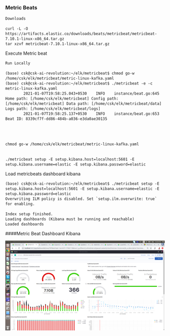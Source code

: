 ### Metric Beats

    Downloads
    
    curl -L -O https://artifacts.elastic.co/downloads/beats/metricbeat/metricbeat-7.10.1-linux-x86_64.tar.gz
    tar xzvf metricbeat-7.10.1-linux-x86_64.tar.gz
    

Execute Metric beat

    Run Locally
    
    (base) csk@csk-ai-revolution:~/elk/metricbeat$ chmod go-w /home/csk/elk/metricbeat/metric-linux-kafka.yaml
    (base) csk@csk-ai-revolution:~/elk/metricbeat$ ./metricbeat -e -c metric-linux-kafka.yaml 
            2021-01-07T19:58:25.043+0530	INFO	instance/beat.go:645	Home path: [/home/csk/elk/metricbeat] Config path: [/home/csk/elk/metricbeat] Data path: [/home/csk/elk/metricbeat/data] Logs path: [/home/csk/elk/metricbeat/logs]
            2021-01-07T19:58:25.137+0530	INFO	instance/beat.go:653	Beat ID: 8339cf7f-dd86-484b-a036-e3da0ae30135


    
    
    chmod go-w /home/csk/elk/metricbeat/metric-linux-kafka.yaml
    
    
    ./metricbeat setup -E setup.kibana.host=localhost:5601 -E setup.kibana.username=elastic -E setup.kibana.password=elastic
    
Load metricbeats dashboard kibana

    (base) csk@csk-ai-revolution:~/elk/metricbeat$ ./metricbeat setup -E setup.kibana.host=localhost:5601 -E setup.kibana.username=elastic -E setup.kibana.password=elastic
    Overwriting ILM policy is disabled. Set `setup.ilm.overwrite: true` for enabling.
    
    Index setup finished.
    Loading dashboards (Kibana must be running and reachable)
    Loaded dashboards
    
    
####Metric Beat Dashboard Kibana

![alt text](../images/metricbeat.png)

